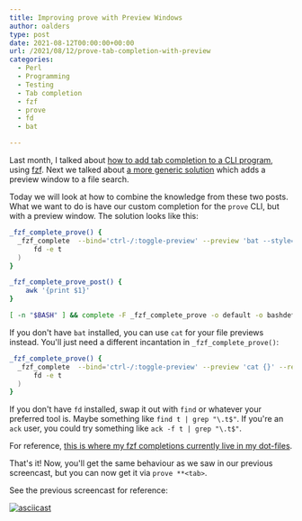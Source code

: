 ```yaml
---
title: Improving prove with Preview Windows
author: oalders
type: post
date: 2021-08-12T00:00:00+00:00
url: /2021/08/12/prove-tab-completion-with-preview
categories:
  - Perl
  - Programming
  - Testing
  - Tab completion
  - fzf
  - prove
  - fd
  - bat

---
```


Last month, I talked about [how to add tab completion to a CLI program](https://www.olafalders.com/2021/07/13/prove-tab-completion/), using [fzf](https://github.com/junegunn/fzf). Next we talked about [a more generic solution](/2021/07/15/tab-completion-with-preview/) which adds a preview window to a file search.

Today we will look at how to combine the knowledge from these two posts. What we want to do is have our custom completion for the `prove` CLI, but with a preview window. The solution looks like this:

```bash
_fzf_complete_prove() {
  _fzf_complete  --bind='ctrl-/:toggle-preview' --preview 'bat --style=numbers --color=always --line-range :50 {}' --reverse --multi --prompt="prove> " -- "$@" < <(
      fd -e t
  )
}

_fzf_complete_prove_post() {
    awk '{print $1}'
}

[ -n "$BASH" ] && complete -F _fzf_complete_prove -o default -o bashdefault prove
```

If you don't have `bat` installed, you can use `cat` for your file previews instead. You'll just need a different incantation in `_fzf_complete_prove()`:

```bash
_fzf_complete_prove() {
  _fzf_complete  --bind='ctrl-/:toggle-preview' --preview 'cat {}' --reverse --multi --prompt="prove> " -- "$@" < <(
      fd -e t
  )
}
```

If you don't have `fd` installed, swap it out with `find` or whatever your preferred tool is. Maybe something like `find t | grep "\.t$"`. If you're an `ack` user, you could try something like `ack -f t | grep "\.t$"`.

For reference, [this is where my fzf completions currently live in my dot-files](https://github.com/oalders/dot-files/blob/main/fzf_functions.sh).

That's it! Now, you'll get the same behaviour as we saw in our previous screencast, but you can now get it via `prove **<tab>`.

See the previous screencast for reference:

[![asciicast](https://asciinema.org/a/y4aVnAgjtdZQBnPJzG6fpfEzz.png)](https://asciinema.org/a/y4aVnAgjtdZQBnPJzG6fpfEzz)